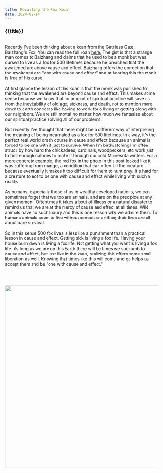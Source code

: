 ```yaml
---
title: Recalling the Fox Koan
date: 2024-02-14
---
```

<h3>{{title}}</h3>
<br/>
Recently I've been thinking about a koan from the Gateless Gate, Baizhang's Fox. You can read the full koan <a href="https://en.wikipedia.org/wiki/Wild_fox_koan">here.</a> The gist is that a strange man comes to Baizhang and claims that he used to be a monk but was cursed to live as a fox for 500 lifetimes because he preached that the awakened are above cause and effect. Baizhang offers the correction that the awakened are "one with cause and effect" and at hearing this the monk is free of his curse.
<br/>
<br/>
At first glance the lesson of this koan is that the monk was punished for thinking that the awakened are beyond cause and effect. This makes some sense because we know that no amount of spiritual practice will save us from the inevitability of old age, sickness, and death, not to mention more down to earth concerns like having to work for a living or getting along with our neighbors. We are still mortal no matter how much we fantasize about our spiritual practice solving all of our problems.
<br/>
<br/>
But recently I've thought that there might be a different way of interpreting the meaning of being incarnated as a fox for 500 lifetimes. In a way, it's the perfect real world crash course in cause and effect because an animal is forced to be one with it just to survive. When I'm birdwatching I'm often struck by how hard the chickadees, cardinals, woodpeckers, etc work just to find enough calories to make it through our cold Minnesota winters. For a more concrete example, the red fox in the photo in this post looked like it was suffering from mange, a condition that can often kill the creature because eventually it makes it too difficult for them to hunt prey. It's hard for a creature to not to be one with cause and effect while living with such a reality.
<br/>
<br/>
As humans, especially those of us in wealthy developed nations, we can sometimes forget that we too are animals, and are on the precipice at any given moment. Oftentimes it takes a bout of illness or a natural disaster to remind us that we are at the mercy of cause and effect at all times. Wild animals have no such luxury and this is one reason why we admire them. To humans animals seem to live without conceit or artifice; their lives are all about bare survival.
<br/>
<br/>
So in this sense 500 fox lives is less like a punishment than a practical lesson in cause and effect. Getting sick is living a fox life. Having your house burn down is living a fox life. Not getting what you want is living a fox life. As long as we are on this Earth there will be times we succumb to cause and effect, but just like in the koan, realizing this offers some small liberation as well. Knowing that times like this will come and go helps us accept them and be "one with cause and effect."

<br/><br/>
<div class="center center-block">
    <img src="/assets/img/fox.jpg" class="img-fluid mx-auto" height="600px;"  width="600px;" style="display:block;"/>
</div>
